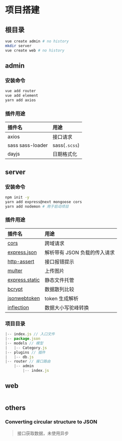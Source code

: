 # 项目搭建

## 根目录

```bash
vue create admin # no history
mkdir server
vue create web # no history
```

## admin

### 安装命令

```bash
vue add router
vue add element
yarn add axios
```

### 插件用途

| 插件名           | 用途          |
| :--------------- | :------------ |
| axios            | 接口请求      |
| sass sass-loader | sass(`.scss`) |
| dayjs            | 日期格式化    |

## server

### 安装命令

```bash
npm init -y
yarn add express@next mongoose cors
yarn add nodemon # 用于启动项目
```

### 插件用途

| 插件名              | 用途                         |
| :------------------ | :--------------------------- |
| [cors][1]           | 跨域请求                     |
| [express.json][2]   | 解析带有 JSON 负载的传入请求 |
| [http-assert][4]    | 接口报错提示                 |
| [multer][5]         | 上传图片                     |
| [express.static][3] | 静态文件托管                 |
| [bcrypt][6]         | 数据散列比较                 |
| [jsonwebtoken][7]   | token 生成解析               |
| [inflection][8]     | 数据大小写驼峰转换           |

[1]: https://www.npmjs.com/package/cors
[2]: http://www.expressjs.com.cn/4x/api.html
[3]: http://www.expressjs.com.cn/4x/api.html#express.static
[4]: https://www.npmjs.com/package/http-assert
[5]: https://www.npmjs.com/package/multer
[6]: https://www.npmjs.com/package/bcrypt
[7]: https://www.npmjs.com/package/jsonwebtoken
[8]: https://www.npmjs.com/package/inflection

### 项目目录

```js
|-- index.js // 入口文件
|-- package.json
|-- models // 模型
|   |-- Category.js
|-- plugins // 插件
|   |-- db.js
|-- router // 接口路由
    |-- admin
        |-- index.js
```

## web

```bash

```

## others

### Converting circular structure to JSON

> 接口获取数据，未使用异步

